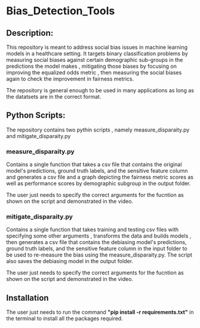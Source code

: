 # Bias_Detection_Tools

## Description: 

This repository is meant to address social bias issues in machine learning models in a healthcare setting. It targets binary classification problems by measuring social biases against certain demographic sub-groups in the predictions the model makes , mitigating those biases by focusing on improving the equalized odds metric , then measuring the social biases again to check the improvement in fairness metrics. 

The repository is general enough to be used in many applications as long as the datatsets are in the correct format. 

## Python Scripts:

The repository contains two pythin scripts , namely measure_disparaity.py and mitigate_disparaity.py

### measure_disparaity.py 

Contains a single function that takes a csv file that contains the original model's predictions, ground truth labels, and the sensitive feature column and generates a csv file and a graph depicting the fairness metric scores as well as performance scores by demographic subgroup in the output folder. 

The user just needs to specify the correct arguments for the fucntion as shown on the script and demonstrated in the video. 

### mitigate_disparaity.py

Contains a single function that takes training and testing csv files with specifying some other arguments , transforms the data and builds models , then generates a csv file that contains the debiasing model's predictions, ground truth labels, and the sensitive feature column in the input folder to be used to re-measure the bias using the measure_disparaity.py. The script also saves the debiasing model in the output folder.

The user just needs to specify the correct arguments for the fucntion as shown on the script and demonstrated in the video. 

## Installation

The user just needs to run the command **"pip install -r requirements.txt"** in the terminal to install all the packages required. 
